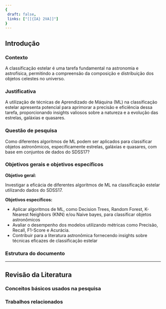 ```yaml
---
{
 draft: false,
 links: ["[[{IA} 2VA]]"]
}
---
```



## Introdução

### Contexto

A classificação estelar é uma tarefa fundamental na astronomia e astrofísica, permitindo a compreensão da composição e distribuição dos objetos celestes no universo.

### Justificativa

A utilização de técnicas de Aprendizado de Máquina (ML) na classificação estelar apresenta potencial para aprimorar a precisão e eficiência dessa tarefa, proporcionando insights valiosos sobre a natureza e a evolução das estrelas, galáxias e quasares.

### Questão de pesquisa

Como diferentes algoritmos de ML podem ser aplicados para classificar objetos astronômicos, especificamente estrelas, galáxias e quasares, com base em conjuntos de dados do SDSS17?

### Objetivos gerais e objetivos específicos

**Objetivo geral:**

Investigar a eficácia de diferentes algoritmos de ML na classificação estelar utilizando dados do SDSS17.

**Objetivos específicos:**

- Aplicar algoritmos de ML, como Decision Trees, Random Forest, K-Nearest Neighbors (KNN) e/ou Naive bayes, para classificar objetos astronômicos
- Avaliar o desempenho dos modelos utilizando métricas como Precisão, Recall, F1-Score e Acurácia.
- Contribuir para a literatura astronômica fornecendo insights sobre técnicas eficazes de classificação estelar

### Estrutura do documento

---

## Revisão da Literatura

### Conceitos básicos usados na pesquisa



### Trabalhos relacionados